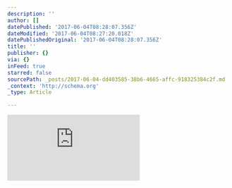 ```yaml
---
description: ''
author: []
datePublished: '2017-06-04T08:28:07.356Z'
dateModified: '2017-06-04T08:27:20.018Z'
datePublishedOriginal: '2017-06-04T08:28:07.356Z'
title: ''
publisher: {}
via: {}
inFeed: true
starred: false
sourcePath: _posts/2017-06-04-dd403585-38b6-4665-affc-918325384c2f.md
_context: 'http://schema.org'
_type: Article

---
```

![](https://the-grid-user-content.s3-us-west-2.amazonaws.com/ec1e72ea-ba2a-47f2-bb32-5f473860923e.html)